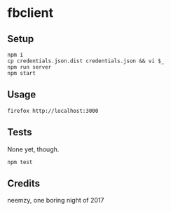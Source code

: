 # fbclient

## Setup

```
npm i
cp credentials.json.dist credentials.json && vi $_
npm run server
npm start
```

## Usage

```
firefox http://localhost:3000
```

## Tests

None yet, though.

```
npm test
```

## Credits

neemzy, one boring night of 2017
